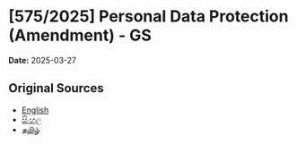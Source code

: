 # [575/2025] Personal Data Protection (Amendment) - GS

**Date:** 2025-03-27

## Original Sources

- [English](https://documents.gov.lk/view/bills/2025/3/575-2025_E.pdf)
- [සිංහල](https://documents.gov.lk/view/bills/2025/3/575-2025_S.pdf)
- [தமிழ்](https://documents.gov.lk/view/bills/2025/3/575-2025_T.pdf)
